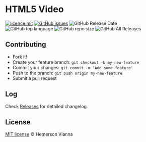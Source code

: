 # HTML5 Video

[![licence mit](https://img.shields.io/badge/license-MIT-blue.svg?style=flat-square)](http://hemersonvianna.mit-license.org/)
[![GitHub issues](https://img.shields.io/github/issues/org-victorinox/resource-html-video.svg)](https://github.com/org-victorinox/resource-html-video/issues)
![GitHub Release Date](https://img.shields.io/github/release-date/org-victorinox/resource-html-video.svg)
![GitHub top language](https://img.shields.io/github/languages/top/org-victorinox/resource-html-video.svg)
![GitHub repo size](https://img.shields.io/github/repo-size/org-victorinox/resource-html-video.svg)
![GitHub All Releases](https://img.shields.io/github/downloads/org-victorinox/resource-html-video/total.svg)

## Contributing

- Fork it!
- Create your feature branch: `git checkout -b my-new-feature`
- Commit your changes: `git commit -m 'Add some feature'`
- Push to the branch: `git push origin my-new-feature`
- Submit a pull request

## Log

Check [Releases](https://github.com/org-victorinox/resource-html-video/releases) for detailed changelog.

## License

[MIT license](http://hemersonvianna.mit-license.org/) © Hemerson Vianna
